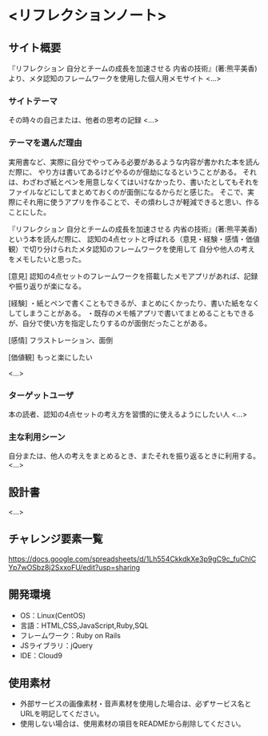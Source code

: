 # <リフレクションノート>

## サイト概要
『リフレクション 自分とチームの成長を加速させる 内省の技術』(著:熊平美香)より、メタ認知のフレームワークを使用した個人用メモサイト
<...>

### サイトテーマ
その時々の自己または、他者の思考の記録
<...>

### テーマを選んだ理由
実用書など、実際に自分でやってみる必要があるような内容が書かれた本を読んだ際に、
やり方は書いてあるけどやるのが億劫になるということがある。
それは、わざわざ紙とペンを用意しなくてはいけなかったり、書いたとしてもそれをファイルなどにしてまとめておくのが面倒になるからだと感じた。
そこで、実際にそれ用に使うアプリを作ることで、その煩わしさが軽減できると思い、作ることにした。

『リフレクション 自分とチームの成長を加速させる 内省の技術』(著:熊平美香)という本を読んだ際に、
認知の4点セットと呼ばれる（意見・経験・感情・価値観）で切り分けられたメタ認知のフレームワークを使用して
自分や他人の考えをメモしたいと思った。

[意見]
認知の4点セットのフレームワークを搭載したメモアプリがあれば、記録や振り返りが楽になる。

[経験]
・紙とペンで書くこともできるが、まとめにくかったり、書いた紙をなくしてしまうことがある。
・既存のメモ帳アプリで書いてまとめることもできるが、自分で使い方を指定したりするのが面倒だったことがある。

[感情]
フラストレーション、面倒

[価値観]
もっと楽にしたい

<...>

### ターゲットユーザ
本の読者、認知の4点セットの考え方を習慣的に使えるようにしたい人
<...>

### 主な利用シーン
自分または、他人の考えをまとめるとき、またそれを振り返るときに利用する。
<...>

## 設計書
<...>

## チャレンジ要素一覧

https://docs.google.com/spreadsheets/d/1Lh554CkkdkXe3p9gC9c_fuChlCYp7wOSbz8j2SxxoFU/edit?usp=sharing
## 開発環境
- OS：Linux(CentOS)
- 言語：HTML,CSS,JavaScript,Ruby,SQL
- フレームワーク：Ruby on Rails
- JSライブラリ：jQuery
- IDE：Cloud9

## 使用素材
- 外部サービスの画像素材・音声素材を使用した場合は、必ずサービス名とURLを明記してください。
- 使用しない場合は、使用素材の項目をREADMEから削除してください。
